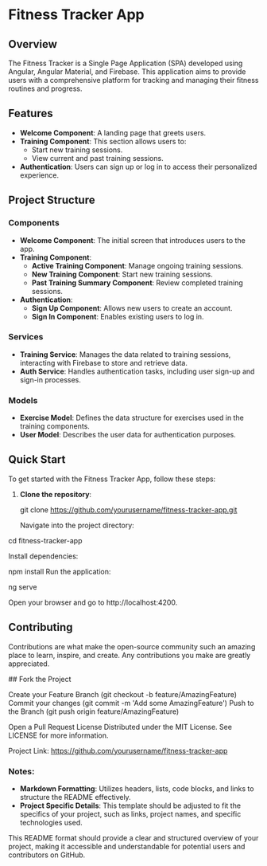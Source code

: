 # Fitness Tracker App

## Overview

The Fitness Tracker is a Single Page Application (SPA) developed using Angular, Angular Material, and Firebase. This application aims to provide users with a comprehensive platform for tracking and managing their fitness routines and progress.

## Features

- **Welcome Component**: A landing page that greets users.
- **Training Component**: This section allows users to:
  - Start new training sessions.
  - View current and past training sessions.
- **Authentication**: Users can sign up or log in to access their personalized experience.

## Project Structure

### Components

- **Welcome Component**: The initial screen that introduces users to the app.
- **Training Component**:
  - **Active Training Component**: Manage ongoing training sessions.
  - **New Training Component**: Start new training sessions.
  - **Past Training Summary Component**: Review completed training sessions.
- **Authentication**:
  - **Sign Up Component**: Allows new users to create an account.
  - **Sign In Component**: Enables existing users to log in.

### Services

- **Training Service**: Manages the data related to training sessions, interacting with Firebase to store and retrieve data.
- **Auth Service**: Handles authentication tasks, including user sign-up and sign-in processes.

### Models

- **Exercise Model**: Defines the data structure for exercises used in the training components.
- **User Model**: Describes the user data for authentication purposes.

## Quick Start

To get started with the Fitness Tracker App, follow these steps:

1. **Clone the repository**:
 
   git clone https://github.com/yourusername/fitness-tracker-app.git

   Navigate into the project directory:

cd fitness-tracker-app

Install dependencies:

npm install
Run the application:

ng serve

Open your browser and go to http://localhost:4200.

## Contributing

Contributions are what make the open-source community such an amazing place to learn, inspire, and create. Any contributions you make are greatly appreciated.

## Fork the Project 

Create your Feature Branch (git checkout -b feature/AmazingFeature)
Commit your changes (git commit -m 'Add some AmazingFeature')
Push to the Branch (git push origin feature/AmazingFeature)

Open a Pull Request
License
Distributed under the MIT License. See LICENSE for more information.


Project Link: https://github.com/yourusername/fitness-tracker-app

### Notes:
- **Markdown Formatting**: Utilizes headers, lists, code blocks, and links to structure the README effectively.
- **Project Specific Details**: This template should be adjusted to fit the specifics of your project, such as links, project names, and specific technologies used.

This README format should provide a clear and structured overview of your project, making it accessible and understandable for potential users and contributors on GitHub.
